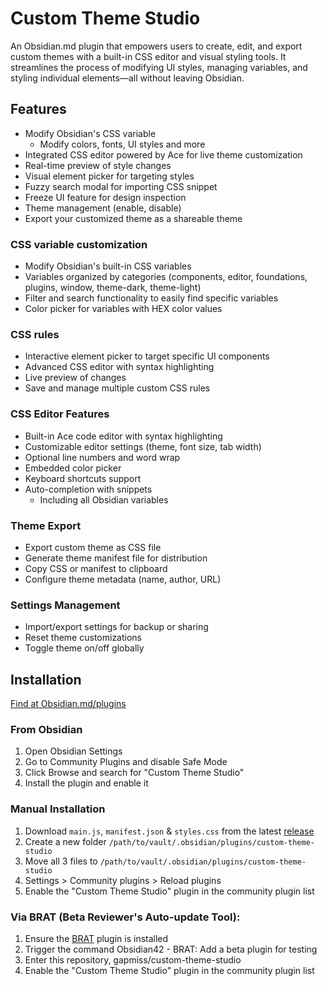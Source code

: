 # Custom Theme Studio

An Obsidian.md plugin that empowers users to create, edit, and export custom themes with a built-in CSS editor and visual styling tools. It streamlines the process of modifying UI styles, managing variables, and styling individual elements—all without leaving Obsidian.

## Features

- Modify Obsidian's CSS variable
    - Modify colors, fonts, UI styles and more
- Integrated CSS editor powered by Ace for live theme customization
- Real-time preview of style changes
- Visual element picker for targeting styles
- Fuzzy search modal for importing CSS snippet
- Freeze UI feature for design inspection
- Theme management (enable, disable)
- Export your customized theme as a shareable theme

### CSS variable customization

- Modify Obsidian's built-in CSS variables
- Variables organized by categories (components, editor, foundations, plugins, window, theme-dark, theme-light)
- Filter and search functionality to easily find specific variables
- Color picker for variables with HEX color values

### CSS rules

- Interactive element picker to target specific UI components
- Advanced CSS editor with syntax highlighting
- Live preview of changes
- Save and manage multiple custom CSS rules

### CSS Editor Features

- Built-in Ace code editor with syntax highlighting
- Customizable editor settings (theme, font size, tab width)
- Optional line numbers and word wrap
- Embedded color picker
- Keyboard shortcuts support
- Auto-completion with snippets
    - Including all Obsidian variables

### Theme Export

- Export custom theme as CSS file
- Generate theme manifest file for distribution
- Copy CSS or manifest to clipboard
- Configure theme metadata (name, author, URL)

### Settings Management

- Import/export settings for backup or sharing
- Reset theme customizations
- Toggle theme on/off globally

## Installation

[Find at Obsidian.md/plugins](https://obsidian.md/plugins?search=custom-theme-studio)

### From Obsidian

1. Open Obsidian Settings
2. Go to Community Plugins and disable Safe Mode
3. Click Browse and search for "Custom Theme Studio"
4. Install the plugin and enable it

### Manual Installation

1. Download `main.js`, `manifest.json` & `styles.css` from the latest [release](https://github.com/gapmiss/custom-theme-studio/releases/)
2. Create a new folder `/path/to/vault/.obsidian/plugins/custom-theme-studio`
3. Move all 3 files to `/path/to/vault/.obsidian/plugins/custom-theme-studio`
4. Settings > Community plugins > Reload plugins
5. Enable the "Custom Theme Studio" plugin in the community plugin list

### Via BRAT (Beta Reviewer's Auto-update Tool):

1. Ensure the [BRAT](https://github.com/TfTHacker/obsidian42-brat) plugin is installed
2. Trigger the command Obsidian42 - BRAT: Add a beta plugin for testing
3. Enter this repository, gapmiss/custom-theme-studio
4. Enable the "Custom Theme Studio" plugin in the community plugin list
